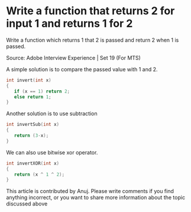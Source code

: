 # Write a function that returns 2 for input 1 and returns 1 for 2

Write a function which returns 1 that 2 is passed and return 2 when 1 is passed.

Source: Adobe Interview Experience | Set 19 (For MTS)

A simple solution is to compare the passed value with 1 and 2.
```cpp
int invert(int x)
{
   if (x == 1) return 2;
   else return 1;
}
```
Another solution is to use subtraction
```cpp
int invertSub(int x)
{
   return (3-x);
}
```
We can also use bitwise xor operator.


```cpp
int invertXOR(int x)
{
   return (x ^ 1 ^ 2);
}
```
This article is contributed by Anuj. Please write comments if you find anything incorrect, or you want to share more information about the topic discussed above